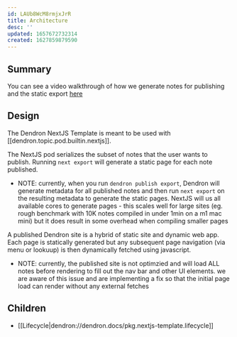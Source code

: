 ```yaml
---
id: LAUb8WcM8rmjxJrR
title: Architecture
desc: ''
updated: 1657672732314
created: 1627859879590
---
```


## Summary

You can see a video walkthrough of how we generate notes for publishing and the static export [here](https://youtu.be/Uyyb_s74lzM)

## Design

The Dendron NextJS Template is meant to be used with [[dendron.topic.pod.builtin.nextjs]].

The NextJS pod serializes the subset of notes that the user wants to publish. Running `next export` will generate a static page for each note published.

- NOTE: currently, when you run `dendron publish export`, Dendron will generate metadata for all published notes and then run `next export` on the resulting metadata to generate the static pages. NextJS will us all available cores to generate pages - this scales well for large sites (eg. rough benchmark with 10K notes compiled in under 1min on a m1 mac mini) but it does result in some overhead when compiling smaller pages

A published Dendron site is a hybrid of static site and dynamic web app. Each page is statically generated but any subsequent page navigation (via menu or lookuup) is then dynamically fetched using javascript.

- NOTE: currently, the published site is not optimzied and will load ALL notes before rendering to fill out the nav bar and other UI elements. we are aware of this issue and are implementing a fix so that the initial page load can render without any external fetches

## Children
- [[Lifecycle|dendron://dendron.docs/pkg.nextjs-template.lifecycle]]